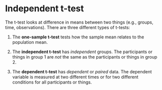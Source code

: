 # Independent t-test



The t-test looks at difference in means between two things (e.g., groups, time, observations). There are three different types of t-tests:

1.  The **one-sample t-test** tests how the sample mean relates to the population mean.

2.  The **independent t-test** has *independent* groups. The participants or things in group 1 are *not* the same as the participants or things in group 2.

3.  The **dependent t-test** has *dependent* or *paired* data. The dependent variable is measured at two different times or for two different conditions for all participants or things.
